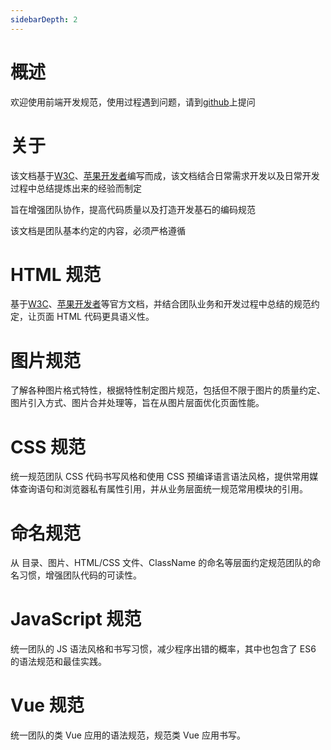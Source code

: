 ```yaml
---
sidebarDepth: 2
---
```

# 概述

欢迎使用前端开发规范，使用过程遇到问题，请到[github](https://github.com/johntangna/devGuide.git)上提问

# 关于

该文档基于[W3C](https://www.w3.org/)、[苹果开发者](https://developer.apple.com/)编写而成，该文档结合日常需求开发以及日常开发过程中总结提炼出来的经验而制定

旨在增强团队协作，提高代码质量以及打造开发基石的编码规范

该文档是团队基本约定的内容，必须严格遵循

# HTML 规范

基于[W3C](https://www.w3.org/)、[苹果开发者](https://developer.apple.com/)等官方文档，并结合团队业务和开发过程中总结的规范约定，让页面 HTML 代码更具语义性。

# 图片规范

了解各种图片格式特性，根据特性制定图片规范，包括但不限于图片的质量约定、图片引入方式、图片合并处理等，旨在从图片层面优化页面性能。

# CSS 规范

统一规范团队 CSS 代码书写风格和使用 CSS 预编译语言语法风格，提供常用媒体查询语句和浏览器私有属性引用，并从业务层面统一规范常用模块的引用。

# 命名规范

从 目录、图片、HTML/CSS 文件、ClassName 的命名等层面约定规范团队的命名习惯，增强团队代码的可读性。

# JavaScript 规范

统一团队的 JS 语法风格和书写习惯，减少程序出错的概率，其中也包含了 ES6 的语法规范和最佳实践。

# Vue 规范

统一团队的类 Vue 应用的语法规范，规范类 Vue 应用书写。
